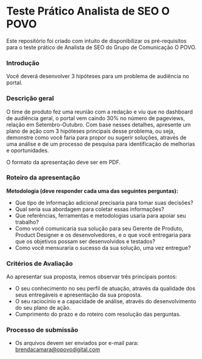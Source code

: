 # Teste Prático Analista de SEO O POVO
Este repositório foi criado com intuito de disponibilizar os pré-requisitos para o teste prático de Analista de SEO do Grupo de Comunicação O POVO.

### Introdução

Você deverá desenvolver 3 hipóteses para um problema de audiência no portal.

### Descrição geral

O time de produto fez uma reunião com a redação e viu que no dashboard de audiência geral, o portal vem caindo 30% no número de pageviews, relação em Setembro-Outubro.
Com base nesses detalhes, apresente um plano de ação com 3 hipóteses principais desse problema, ou seja, demonstre como você faria para propor ou sugerir soluções, através de uma análise e de um processo de pesquisa para identificação de melhorias e oportunidades.

O formato da apresentação deve ser em PDF.

### Roteiro da apresentação
<b> Metodologia (deve responder cada uma das seguintes perguntas): </b>

- Que tipo de informação adicional precisaria para tomar suas decisões?
- Qual seria sua abordagem para coletar essas informações?
- Que referências, ferramentas e metodologias usaria para apoiar seu trabalho?
- Como você comunicaria sua solução para seu Gerente de Produto, Product Designer e os desenvolvedores, e o que você entregaria para que os objetivos possam ser desenvolvidos e testados?
- Como você mensuraria o sucesso da sua solução, uma vez entregue?

### Critérios de Avaliação
Ao apresentar sua proposta, iremos observar três principais pontos:
- O seu conhecimento no seu perfil de atuação, através da qualidade dos seus entregáveis e apresentação da sua proposta.
- O seu raciocínio e a capacidade de análise, através do desenvolvimento do seu plano de ação.
- Cumprimento do prazo e do roteiro com resolução das perguntas.

### Processo de submissão
- Os arquivos devem ser enviados por e-mail para:
    brendacamara@opovodigital.com

